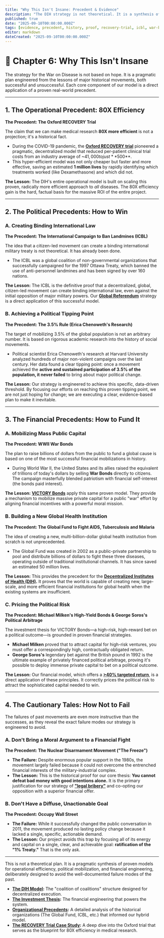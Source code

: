 ```yaml
---
title: "Why This Isn't Insane: Precedent & Evidence"
description: "The DIH strategy is not theoretical. It is a synthesis of proven historical models, from the financial engineering of WWII War Bonds to the citizen-led victory of the International Campaign to Ban Landmines."
published: true
date: "2025-09-10T00:00:00.000Z"
tags: [evidence, precedent, history, proof, recovery-trial, icbl, war-bonds, 3-5-rule]
editor: markdown
dateCreated: "2025-09-10T00:00:00.000Z"
---
```


# 📖 Chapter 6: Why This Isn't Insane

The strategy for the War on Disease is not based on hope. It is a pragmatic plan engineered from the lessons of major historical movements, both successful and unsuccessful. Each core component of our model is a direct application of a proven real-world precedent.

---

## 1. The Operational Precedent: 80X Efficiency

**The Precedent: The Oxford RECOVERY Trial**

The claim that we can make medical research **80X more efficient** is not a projection; it's a historical fact.

- During the COVID-19 pandemic, the **[Oxford RECOVERY trial](./reference/recovery-trial.md)** pioneered a pragmatic, decentralized model that reduced per-patient clinical trial costs from an industry average of ~$41,000 to just **$500**.
- This hyper-efficient model was not only cheaper but faster and more effective, saving an estimated **1 million lives** by rapidly identifying which treatments worked (like Dexamethasone) and which did not.

**The Lesson:** The DIH's entire operational model is built on scaling this proven, radically more efficient approach to _all_ diseases. The 80X efficiency gain is the hard, factual basis for the massive ROI of the entire project.

---

## 2. The Political Precedents: How to Win

### A. Creating Binding International Law

**The Precedent: The International Campaign to Ban Landmines (ICBL)**

The idea that a citizen-led movement can create a binding international military treaty is not theoretical. It has already been done.

- The ICBL was a global coalition of non-governmental organizations that successfully campaigned for the 1997 Ottawa Treaty, which banned the use of anti-personnel landmines and has been signed by over 160 nations.

**The Lesson:** The ICBL is the definitive proof that a decentralized, global, citizen-led movement can create binding international law, even against the initial opposition of major military powers. Our **[Global Referendum](./strategy.md)** strategy is a direct application of this successful model.

### B. Achieving a Political Tipping Point

**The Precedent: The 3.5% Rule (Erica Chenoweth's Research)**

The target of mobilizing 3.5% of the global population is not an arbitrary number. It is based on rigorous academic research into the history of social movements.

- Political scientist Erica Chenoweth's research at Harvard University analyzed hundreds of major non-violent campaigns over the last century. Her data found a clear tipping point: once a movement achieved the **active and sustained participation of 3.5% of the population, it never failed** to bring about major political change.

**The Lesson:** Our strategy is engineered to achieve this specific, data-driven threshold. By focusing our efforts on reaching this proven tipping point, we are not just hoping for change; we are executing a clear, evidence-based plan to make it inevitable.

---

## 3. The Financial Precedents: How to Fund It

### A. Mobilizing Mass Public Capital

**The Precedent: WWII War Bonds**

The plan to raise billions of dollars from the public to fund a global cause is based on one of the most successful financial mobilizations in history.

- During World War II, the United States and its allies raised the equivalent of trillions of today's dollars by selling **War Bonds** directly to citizens. The campaign masterfully blended patriotism with financial self-interest (the bonds paid interest).

**The Lesson:** **[VICTORY Bonds](./economics.md)** apply this same proven model. They provide a mechanism to mobilize massive private capital for a public "war" effort by aligning financial incentives with a powerful moral mission.

### B. Building a New Global Health Institution

**The Precedent: The Global Fund to Fight AIDS, Tuberculosis and Malaria**

The idea of creating a new, multi-billion-dollar global health institution from scratch is not unprecedented.

- The Global Fund was created in 2002 as a public-private partnership to pool and distribute billions of dollars to fight these three diseases, operating outside of traditional institutional channels. It has since saved an estimated 50 million lives.

**The Lesson:** This provides the precedent for the **[Decentralized Institutes of Health (DIH)](./strategy/dih-model.md).** It proves that the world is capable of creating new, large-scale, and more efficient financial institutions for global health when the existing systems are insufficient.

### C. Pricing the Political Risk

**The Precedent: Michael Milken's High-Yield Bonds & George Soros's Political Arbitrage**

The investment thesis for VICTORY Bonds—a high-risk, high-reward bet on a political outcome—is grounded in proven financial strategies.

- **Michael Milken** proved that to attract capital for high-risk ventures, you must offer a correspondingly high, contractually obligated return.
- **George Soros's** legendary bet against the British pound in 1992 is the ultimate example of privately financed political arbitrage, proving it's possible to deploy immense private capital to bet on a political outcome.

**The Lesson:** Our financial model, which offers a **[>40% targeted return](./economics/investment-thesis.md)**, is a direct application of these principles. It correctly prices the political risk to attract the sophisticated capital needed to win.

---

## 4. The Cautionary Tales: How Not to Fail

The failures of past movements are even more instructive than the successes, as they reveal the exact failure modes our strategy is engineered to avoid.

### A. Don't Bring a Moral Argument to a Financial Fight

**The Precedent: The Nuclear Disarmament Movement ("The Freeze")**

- **The Failure:** Despite enormous popular support in the 1980s, the movement largely failed because it could not overcome the entrenched financial interests of the military-industrial complex.
- **The Lesson:** This is the historical proof for our core thesis: **You cannot defeat bad money with good intentions alone.** It is the primary justification for our strategy of **["legal bribery"](./strategy.md)** and co-opting our opposition with a superior financial offer.

### B. Don't Have a Diffuse, Unactionable Goal

**The Precedent: Occupy Wall Street**

- **The Failure:** While it successfully changed the public conversation in 2011, the movement produced no lasting policy change because it lacked a single, specific, actionable demand.
- **The Lesson:** Our project avoids this trap by focusing all of its energy and capital on a single, clear, and achievable goal: **ratification of the "1% Treaty."** That is the only ask.

---

This is not a theoretical plan. It is a pragmatic synthesis of proven models for operational efficiency, political mobilization, and financial engineering, deliberately designed to avoid the well-documented failure modes of the past.

- **[The DIH Model](./strategy/dih-model.md):** The "coalition of coalitions" structure designed for decentralized execution.
- **[The Investment Thesis](./economics/investment-thesis.md):** The financial engineering that powers the system.
- **[Organizational Precedents](./reference/organizational-precedents.md):** A detailed analysis of the historical organizations (The Global Fund, ICBL, etc.) that informed our hybrid model.
- **[The RECOVERY Trial Case Study](./reference/recovery-trial.md):** A deep dive into the Oxford trial that serves as the blueprint for 80X efficiency in medical research.
